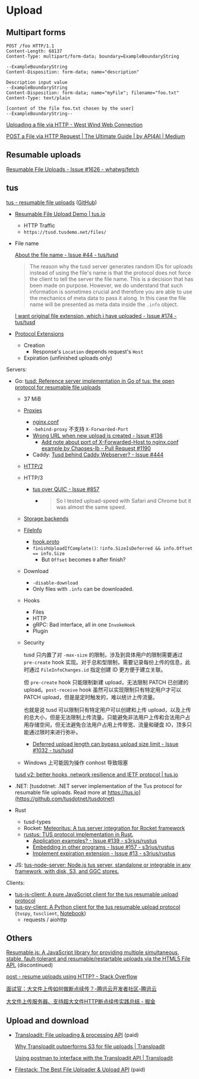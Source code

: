 # Upload
## Multipart forms
```http
POST /foo HTTP/1.1
Content-Length: 68137
Content-Type: multipart/form-data; boundary=ExampleBoundaryString

--ExampleBoundaryString
Content-Disposition: form-data; name="description"

Description input value
--ExampleBoundaryString
Content-Disposition: form-data; name="myFile"; filename="foo.txt"
Content-Type: text/plain

[content of the file foo.txt chosen by the user]
--ExampleBoundaryString--
```

[Uploading a file via HTTP - West Wind Web Connection](https://webconnection.west-wind.com/docs/_0rs0twgr6.htm)

[POST a File via HTTP Request | The Ultimate Guide | by API4AI | Medium](https://medium.com/@API4AI/post-a-file-via-http-request-the-ultimate-guide-b23fb70a3f73)

## Resumable uploads
[Resumable File Uploads - Issue #1626 - whatwg/fetch](https://github.com/whatwg/fetch/issues/1626)

## tus
[tus - resumable file uploads](https://tus.io/) ([GitHub](https://github.com/tus/tus-resumable-upload-protocol))
- [Resumable File Upload Demo | tus.io](https://tus.io/demo)
  - HTTP Traffic
  - `https://tusd.tusdemo.net/files/`

- File name

  [About the file name - Issue #44 - tus/tusd](https://github.com/tus/tusd/issues/44)
  > The reason why the tusd server generates random IDs for uploads instead of using the file's name is that the protocol does not force the client to tell the server the file name. This is a decision that has been made on purpose. However, we do understand that such information is sometimes crucial and therefore you are able to use the mechanics of meta data to pass it along. In this case the file name will be presented as meta data inside the `.info` object.

  [I want original file extension, which i have uploaded - Issue #174 - tus/tusd](https://github.com/tus/tusd/issues/174)

- [Protocol Extensions](https://tus.io/protocols/resumable-upload#protocol-extensions)
  - Creation
    - Response's `Location` depends request's `Host`
  - Expiration (unfinished uploads only)

Servers:
- Go: [tusd: Reference server implementation in Go of tus: the open protocol for resumable file uploads](https://github.com/tus/tusd)
  - 37 MiB
  - [Proxies](https://tus.github.io/tusd/getting-started/configuration/#proxies)
    - [nginx.conf](https://github.com/tus/tusd/blob/main/examples/nginx.conf)
    - `-behind-proxy` 不支持 `X-Forwarded-Port`
    - [Wrong URL when new upload is created - Issue #136](https://github.com/tus/tusd/issues/136)
      - [Add note about port of X-Forwarded-Host to nginx.conf example by Chaoses-Ib - Pull Request #1190](https://github.com/tus/tusd/pull/1190)
    - Caddy: [Tusd behind Caddy Webserver? - Issue #444](https://github.com/tus/tusd/issues/444)
  - [HTTP/2](https://tus.github.io/tusd/getting-started/configuration/#http2)
  - HTTP/3
    - [tus over QUIC - Issue #857](https://github.com/tus/tusd/issues/857)
      - > So I tested upload-speed with Safari and Chrome but it was almost the same speed.
  - [Storage backends](https://tus.github.io/tusd/storage-backends/overview/)
  - [FileInfo](https://pkg.go.dev/github.com/tus/tusd/pkg/handler#FileInfo)
    - [hook.proto](https://github.com/tus/tusd/blob/eff0a435fcbba04edede33a80f69811588aaa0f5/pkg/hooks/grpc/proto/hook.proto#L35)
    - `finishUploadIfComplete()`: `!info.SizeIsDeferred && info.Offset == info.Size`
      - But `Offset` becomes `0` after finish?
  - Download
    - `-disable-download`
    - Only files with `.info` can be downloaded.
  - Hooks
    - Files
    - HTTP
    - gRPC: Bad interface, all in one `InvokeHook`
    - Plugin
  - Security

    tusd 只内置了对 `-max-size` 的限制，涉及到具体用户的限制需要通过 `pre-create` hook 实现。对于总和型限制，需要记录每份上传的信息，此时通过 `FileInfoChanges.id` 指定创建 ID 更方便于建立关联。
    
    但 `pre-create` hook 只能限制新建 upload，无法限制 PATCH 已创建的 upload。`post-receive` hook 虽然可以实现限制只有特定用户才可以 PATCH upload，但是是定时触发的，难以统计上传流量。

    也就是说 tusd 可以限制只有特定用户可以创建和上传 upload，以及上传的总大小，但是无法限制上传流量。只能避免非法用户上传和合法用户占用存储空间，但无法避免合法用户占用上传带宽、流量和硬盘 IO，顶多只能通过限时来进行弥补。

    - [Deferred upload length can bypass upload size limit - Issue #1032 - tus/tusd](https://github.com/tus/tusd/issues/1032)
  
  - Windows 上可能因为操作 conhost 导致阻塞

  [tusd v2: better hooks, network resilience and IETF protocol | tus.io](https://tus.io/blog/2023/09/20/tusd-200)

- .NET: [tusdotnet: .NET server implementation of the Tus protocol for resumable file uploads. Read more at https://tus.io](https://github.com/tusdotnet/tusdotnet)

- Rust
  - tusd-types
  - Rocket: [Meteoritus: A tus server integration for Rocket framework](https://github.com/kallebysantos/meteoritus)
  - [rustus: TUS protocol implementation in Rust.](https://github.com/s3rius/rustus)
    - [Application examples? - Issue #139 - s3rius/rustus](https://github.com/s3rius/rustus/issues/139)
    - [Embedding in other programs - Issue #157 - s3rius/rustus](https://github.com/s3rius/rustus/issues/157)
    - [Implement expiration extension - Issue #13 - s3rius/rustus](https://github.com/s3rius/rustus/issues/13)

- JS: [tus-node-server: Node.js tus server, standalone or integrable in any framework, with disk, S3, and GGC stores.](https://github.com/tus/tus-node-server)

Clients:
- [tus-js-client: A pure JavaScript client for the tus resumable upload protocol](https://github.com/tus/tus-js-client)
- [tus-py-client: A Python client for the tus resumable upload protocol](https://github.com/tus/tus-py-client) (`tuspy`, `tusclient`, [Notebook](tus.ipynb))
  - requests / aiohttp

## Others
[Resumable.js: A JavaScript library for providing multiple simultaneous, stable, fault-tolerant and resumable/restartable uploads via the HTML5 File API.](https://github.com/23/resumable.js) (discontinued)

[post - resume uploads using HTTP? - Stack Overflow](https://stackoverflow.com/questions/1830130/resume-uploads-using-http)

[面试官：大文件上传如何做断点续传？-腾讯云开发者社区-腾讯云](https://cloud.tencent.com/developer/article/1813858)

[大文件上传服务器、支持超大文件HTTP断点续传实践总结 - 掘金](https://juejin.cn/post/7045142249969025054)

## Upload and download
- [Transloadit: File uploading & processing API](https://transloadit.com/) (paid)

  [Why Transloadit outperforms S3 for file uploads | Transloadit](https://transloadit.com/blog/2023/04/transloadit-vs-s3-for-uploads/)

  [Using postman to interface with the Transloadit API | Transloadit](https://transloadit.com/blog/2022/06/postman/)

- [Filestack: The Best File Uploader & Upload API](https://www.filestack.com/) (paid)
